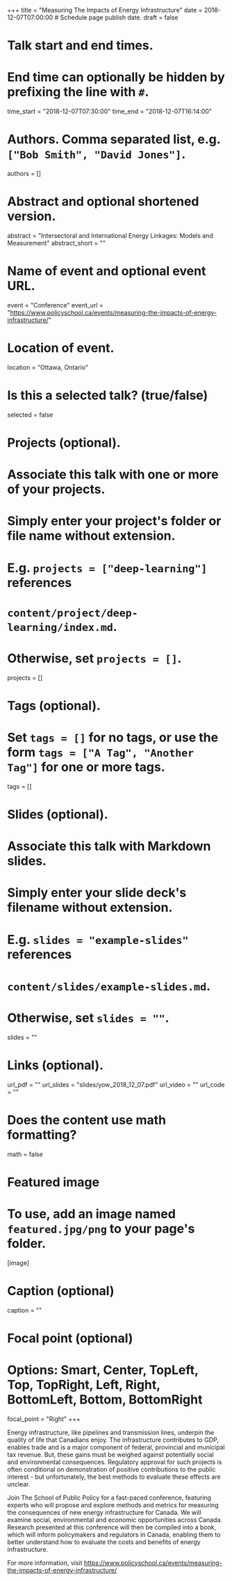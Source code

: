 +++
title = "Measuring The Impacts of Energy Infrastructure"
date = 2018-12-07T07:00:00  # Schedule page publish date.
draft = false

# Talk start and end times.
#   End time can optionally be hidden by prefixing the line with `#`.
time_start = "2018-12-07T07:30:00"
time_end = "2018-12-07T16:14:00"

# Authors. Comma separated list, e.g. `["Bob Smith", "David Jones"]`.
authors = []

# Abstract and optional shortened version.
abstract = "Intersectoral and International Energy Linkages: Models and Measurement"
abstract_short = ""

# Name of event and optional event URL.
event = "Conference"
event_url = "https://www.policyschool.ca/events/measuring-the-impacts-of-energy-infrastructure/"

# Location of event.
location = "Ottawa, Ontario"

# Is this a selected talk? (true/false)
selected = false

# Projects (optional).
#   Associate this talk with one or more of your projects.
#   Simply enter your project's folder or file name without extension.
#   E.g. `projects = ["deep-learning"]` references 
#   `content/project/deep-learning/index.md`.
#   Otherwise, set `projects = []`.
projects = []

# Tags (optional).
#   Set `tags = []` for no tags, or use the form `tags = ["A Tag", "Another Tag"]` for one or more tags.
tags = []

# Slides (optional).
#   Associate this talk with Markdown slides.
#   Simply enter your slide deck's filename without extension.
#   E.g. `slides = "example-slides"` references 
#   `content/slides/example-slides.md`.
#   Otherwise, set `slides = ""`.
slides = ""

# Links (optional).
url_pdf = ""
url_slides = "slides/yow_2018_12_07.pdf"
url_video = ""
url_code = ""

# Does the content use math formatting?
math = false

# Featured image
# To use, add an image named `featured.jpg/png` to your page's folder. 
[image]
  # Caption (optional)
  caption = ""

  # Focal point (optional)
  # Options: Smart, Center, TopLeft, Top, TopRight, Left, Right, BottomLeft, Bottom, BottomRight
  focal_point = "Right"
+++

Energy infrastructure, like pipelines and transmission lines, underpin the quality of life that Canadians enjoy. The infrastructure contributes to GDP, enables trade and is a major component of federal, provincial and municipal tax revenue. But, these gains must be weighed against potentially social and environmental consequences. Regulatory approval for such projects is often conditional on demonstration of positive contributions to the public interest - but unfortunately, the best methods to evaluate these effects are unclear.

Join The School of Public Policy for a fast-paced conference, featuring experts who will propose and explore methods and metrics for measuring the consequences of new energy infrastructure for Canada. We will examine social, environmental and economic opportunities across Canada. Research presented at this conference will then be compiled into a book, which will inform policymakers and regulators in Canada, enabling them to better understand how to evaluate the costs and benefits of energy infrastructure.

For more information, visit https://www.policyschool.ca/events/measuring-the-impacts-of-energy-infrastructure/ 
